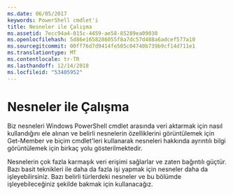 ```yaml
---
ms.date: 06/05/2017
keywords: PowerShell cmdlet'i
title: Nesneler ile Çalışma
ms.assetid: 7ecc94a4-015c-4459-ae58-85289ea09030
ms.openlocfilehash: 5d86e1658286055f8a7dc57d488a6adcef577a10
ms.sourcegitcommit: 00ff76d7d9414fe585c04740b739b9cf14d711e1
ms.translationtype: MT
ms.contentlocale: tr-TR
ms.lasthandoff: 12/14/2018
ms.locfileid: "53405952"
---
```

# <a name="working-with-objects"></a>Nesneler ile Çalışma

Biz nesneleri Windows PowerShell cmdlet arasında veri aktarmak için nasıl kullandığını ele alınan ve belirli nesnelerin özelliklerini görüntülemek için Get-Member ve biçim cmdlet'leri kullanarak nesneleri hakkında ayrıntılı bilgi görüntülemek için birkaç yolu gösterilmektedir.

Nesnelerin çok fazla karmaşık veri erişimi sağlarlar ve zaten bağıntılı güçtür. Bazı basit teknikleri ile daha da fazla işi yapmak için nesneler daha da işleyebilirsiniz. Bazı belirli türlerdeki nesneler ve bu bölümde işleyebileceğiniz şekilde bakmak için kullanacağız.